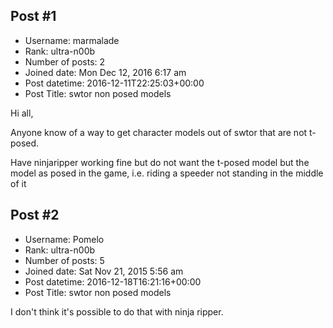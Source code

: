 ## Post #1
- Username: marmalade
- Rank: ultra-n00b
- Number of posts: 2
- Joined date: Mon Dec 12, 2016 6:17 am
- Post datetime: 2016-12-11T22:25:03+00:00
- Post Title: swtor non posed models

Hi all,

Anyone know of a way to get character models out of swtor that are not t-posed.

Have ninjaripper working fine but do not want the t-posed model but the model as posed in the game, i.e. riding a speeder not standing in the middle of it
## Post #2
- Username: Pomelo
- Rank: ultra-n00b
- Number of posts: 5
- Joined date: Sat Nov 21, 2015 5:56 am
- Post datetime: 2016-12-18T16:21:16+00:00
- Post Title: swtor non posed models

I don't think it's possible to do that with ninja ripper.
